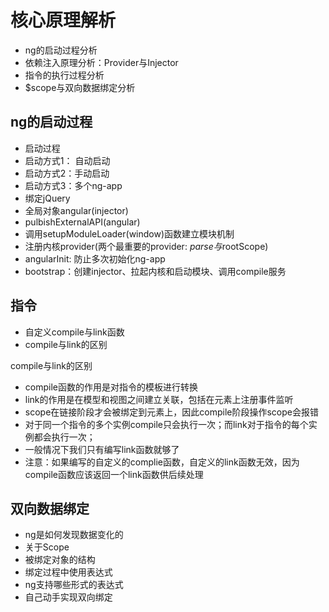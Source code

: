 # 核心原理解析

- ng的启动过程分析
- 依赖注入原理分析：Provider与Injector
- 指令的执行过程分析
- $scope与双向数据绑定分析


## ng的启动过程

- 启动过程
- 启动方式1： 自动启动
- 启动方式2：手动启动
- 启动方式3：多个ng-app
- 绑定jQuery
- 全局对象angular(injector)
- pulbishExternalAPI(angular)
- 调用setupModuleLoader(window)函数建立模块机制
- 注册内核provider(两个最重要的provider: $parse与$rootScope)
- angularInit: 防止多次初始化ng-app
- bootstrap：创建injector、拉起内核和启动模块、调用compile服务


## 指令

- 自定义compile与link函数
- compile与link的区别


compile与link的区别

- compile函数的作用是对指令的模板进行转换
- link的作用是在模型和视图之间建立关联，包括在元素上注册事件监听
- scope在链接阶段才会被绑定到元素上，因此compile阶段操作scope会报错
- 对于同一个指令的多个实例compile只会执行一次；而link对于指令的每个实例都会执行一次；
- 一般情况下我们只有编写link函数就够了
- 注意：如果编写的自定义的complie函数，自定义的link函数无效，因为compile函数应该返回一个link函数供后续处理



## 双向数据绑定

- ng是如何发现数据变化的
- 关于Scope
- 被绑定对象的结构
- 绑定过程中使用表达式
- ng支持哪些形式的表达式
- 自己动手实现双向绑定





